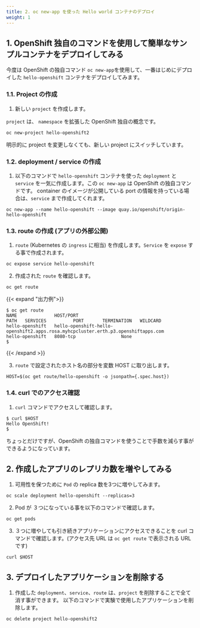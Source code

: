 ```yaml
---
title: 2. oc new-app を使った Hello world コンテナのデプロイ
weight: 1
---
```


## 1. OpenShift 独自のコマンドを使用して簡単なサンプルコンテナをデプロイしてみる

今度は OpenShift の独自コマンド `oc new-app`を使用して、一番はじめにデプロイした `hello-openshift` コンテナをデプロイしてみます。

### 1.1. Project の作成

1. 新しい `project` を作成します。

`project` は、 `namespace` を拡張した OpenShift 独自の概念です。

```tpl
oc new-project hello-openshift2
```

明示的に project を変更しなくても、新しい project にスイッチしています。

### 1.2. deployment / service の作成

1. 以下のコマンドで `hello-openshift` コンテナを使った `deployment` と `service` を一気に作成します。この `oc new-app` は OpenShift の独自コマンドです。
container のイメージが公開している port の情報を持っている場合は、`service` まで作成してくれます。
```tpl
oc new-app --name hello-openshift --image quay.io/openshift/origin-hello-openshift
```

### 1.3. route の作成 (アプリの外部公開)

1. `route` (Kubernetes の `ingress` に相当) を作成します。`Service` を `expose` する事で作成されます。
```tpl
oc expose service hello-openshift
```

2. 作成された `route` を確認します。

```tpl
oc get route
```
{{< expand "出力例">}}
```tpl
$ oc get route
NAME              HOST/PORT                                                                           PATH   SERVICES          PORT       TERMINATION   WILDCARD
hello-openshift   hello-openshift-hello-openshift2.apps.rosa.myhcpcluster.erth.p3.openshiftapps.com          hello-openshift   8080-tcp                 None
$ 
```
{{< /expand >}}

3. `route` で設定されたホスト名の部分を変数 HOST に取り出します。

```tpl
HOST=$(oc get route/hello-openshift -o jsonpath={.spec.host})
```

### 1.4. curl でのアクセス確認

1. `curl` コマンドでアクセスして確認します。
```tpl
$ curl $HOST
Hello OpenShift!
$
```

ちょっとだけですが、OpenShift の独自コマンドを使うことで手数を減らす事ができるようになっています。

## 2. 作成したアプリのレプリカ数を増やしてみる

1. 可用性を保つために `Pod` の replica 数を3つに増やしてみます。
```tpl
oc scale deployment hello-openshift --replicas=3
```

2. Pod が ３つになっている事を以下のコマンドで確認します。
```tpl
oc get pods
```

3. ３つに増やしても引き続きアプリケーションにアクセスできることを curl コマンドで確認します。(アクセス先 URL は `oc get route` で表示される URL です)
```tpl
curl $HOST
```

## 3. デプロイしたアプリケーションを削除する

1. 作成した `deployment`、`service`、`route` は、`project` を削除することで全て消す事ができます。
以下のコマンドで実験で使用したアプリケーションを削除します。
```tpl
oc delete project hello-openshift2



